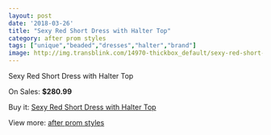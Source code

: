 ```yaml
---
layout: post
date: '2018-03-26'
title: "Sexy Red Short Dress with Halter Top"
category: after prom styles
tags: ["unique","beaded","dresses","halter","brand"]
image: http://img.transblink.com/14970-thickbox_default/sexy-red-short-dress-with-halter-top.jpg
---
```

Sexy Red Short Dress with Halter Top

On Sales: **$280.99**
<a href="https://www.transblink.com/en/after-prom-styles/4774-sexy-red-short-dress-with-halter-top.html"><amp-img layout="responsive" width="600" height="600" src="//img.transblink.com/14970-thickbox_default/sexy-red-short-dress-with-halter-top.jpg" alt="Sexy Red Short Dress with Halter Top 0" /></a>
<a href="https://www.transblink.com/en/after-prom-styles/4774-sexy-red-short-dress-with-halter-top.html"><amp-img layout="responsive" width="600" height="600" src="//img.transblink.com/14974-thickbox_default/sexy-red-short-dress-with-halter-top.jpg" alt="Sexy Red Short Dress with Halter Top 1" /></a>
<a href="https://www.transblink.com/en/after-prom-styles/4774-sexy-red-short-dress-with-halter-top.html"><amp-img layout="responsive" width="600" height="600" src="//img.transblink.com/14973-thickbox_default/sexy-red-short-dress-with-halter-top.jpg" alt="Sexy Red Short Dress with Halter Top 2" /></a>
<a href="https://www.transblink.com/en/after-prom-styles/4774-sexy-red-short-dress-with-halter-top.html"><amp-img layout="responsive" width="600" height="600" src="//img.transblink.com/14972-thickbox_default/sexy-red-short-dress-with-halter-top.jpg" alt="Sexy Red Short Dress with Halter Top 3" /></a>
<a href="https://www.transblink.com/en/after-prom-styles/4774-sexy-red-short-dress-with-halter-top.html"><amp-img layout="responsive" width="600" height="600" src="//img.transblink.com/14971-thickbox_default/sexy-red-short-dress-with-halter-top.jpg" alt="Sexy Red Short Dress with Halter Top 4" /></a>

Buy it: [Sexy Red Short Dress with Halter Top](https://www.transblink.com/en/after-prom-styles/4774-sexy-red-short-dress-with-halter-top.html "Sexy Red Short Dress with Halter Top")

View more: [after prom styles](https://www.transblink.com/en/55-after-prom-styles "after prom styles")